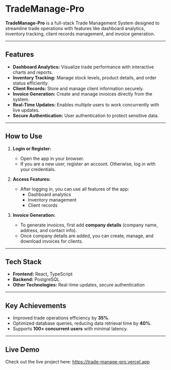 # TradeManage-Pro

**TradeManage-Pro** is a full-stack Trade Management System designed to streamline trade operations with features like dashboard analytics, inventory tracking, client records management, and invoice generation.

---

## Features

- **Dashboard Analytics:** Visualize trade performance with interactive charts and reports.  
- **Inventory Tracking:** Manage stock levels, product details, and order status efficiently.  
- **Client Records:** Store and manage client information securely.  
- **Invoice Generation:** Create and manage invoices directly from the system.  
- **Real-Time Updates:** Enables multiple users to work concurrently with live updates.  
- **Secure Authentication:** User authentication to protect sensitive data.

---

## How to Use

1. **Login or Register:**  
   - Open the app in your browser.  
   - If you are a new user, register an account. Otherwise, log in with your credentials.  

2. **Access Features:**  
   - After logging in, you can use all features of the app:  
     - Dashboard analytics  
     - Inventory management  
     - Client records  

3. **Invoice Generation:**  
   - To generate invoices, first add **company details** (company name, address, and contact info).  
   - Once company details are added, you can create, manage, and download invoices for clients.

---

## Tech Stack

- **Frontend:** React, TypeScript  
- **Backend:** PostgreSQL  
- **Other Technologies:** Real-time updates, secure authentication

---

## Key Achievements

- Improved trade operations efficiency by **35%**.  
- Optimized database queries, reducing data retrieval time by **40%**.  
- Supports **100+ concurrent users** with minimal latency.

---

## Live Demo

Check out the live project here: https://trade-manage-pro.vercel.app
